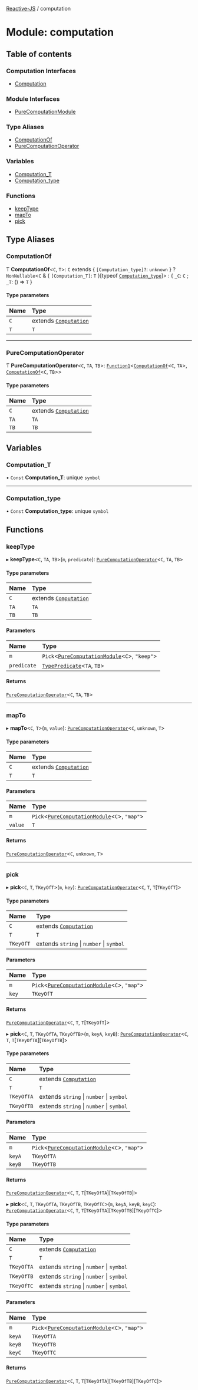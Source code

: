 [Reactive-JS](../README.md) / computation

# Module: computation

## Table of contents

### Computation Interfaces

- [Computation](../interfaces/computation.Computation.md)

### Module Interfaces

- [PureComputationModule](../interfaces/computation.PureComputationModule.md)

### Type Aliases

- [ComputationOf](computation.md#computationof)
- [PureComputationOperator](computation.md#purecomputationoperator)

### Variables

- [Computation\_T](computation.md#computation_t)
- [Computation\_type](computation.md#computation_type)

### Functions

- [keepType](computation.md#keeptype)
- [mapTo](computation.md#mapto)
- [pick](computation.md#pick)

## Type Aliases

### ComputationOf

Ƭ **ComputationOf**<`C`, `T`\>: `C` extends { `[Computation_type]?`: `unknown`  } ? `NonNullable`<`C` & { `[Computation_T]`: `T`  }[typeof [`Computation_type`](computation.md#computation_type)]\> : { `_C`: `C` ; `_T`: () => `T`  }

#### Type parameters

| Name | Type |
| :------ | :------ |
| `C` | extends [`Computation`](../interfaces/computation.Computation.md) |
| `T` | `T` |

___

### PureComputationOperator

Ƭ **PureComputationOperator**<`C`, `TA`, `TB`\>: [`Function1`](functions.md#function1)<[`ComputationOf`](computation.md#computationof)<`C`, `TA`\>, [`ComputationOf`](computation.md#computationof)<`C`, `TB`\>\>

#### Type parameters

| Name | Type |
| :------ | :------ |
| `C` | extends [`Computation`](../interfaces/computation.Computation.md) |
| `TA` | `TA` |
| `TB` | `TB` |

## Variables

### Computation\_T

• `Const` **Computation\_T**: unique `symbol`

___

### Computation\_type

• `Const` **Computation\_type**: unique `symbol`

## Functions

### keepType

▸ **keepType**<`C`, `TA`, `TB`\>(`m`, `predicate`): [`PureComputationOperator`](computation.md#purecomputationoperator)<`C`, `TA`, `TB`\>

#### Type parameters

| Name | Type |
| :------ | :------ |
| `C` | extends [`Computation`](../interfaces/computation.Computation.md) |
| `TA` | `TA` |
| `TB` | `TB` |

#### Parameters

| Name | Type |
| :------ | :------ |
| `m` | `Pick`<[`PureComputationModule`](../interfaces/computation.PureComputationModule.md)<`C`\>, ``"keep"``\> |
| `predicate` | [`TypePredicate`](functions.md#typepredicate)<`TA`, `TB`\> |

#### Returns

[`PureComputationOperator`](computation.md#purecomputationoperator)<`C`, `TA`, `TB`\>

___

### mapTo

▸ **mapTo**<`C`, `T`\>(`m`, `value`): [`PureComputationOperator`](computation.md#purecomputationoperator)<`C`, `unknown`, `T`\>

#### Type parameters

| Name | Type |
| :------ | :------ |
| `C` | extends [`Computation`](../interfaces/computation.Computation.md) |
| `T` | `T` |

#### Parameters

| Name | Type |
| :------ | :------ |
| `m` | `Pick`<[`PureComputationModule`](../interfaces/computation.PureComputationModule.md)<`C`\>, ``"map"``\> |
| `value` | `T` |

#### Returns

[`PureComputationOperator`](computation.md#purecomputationoperator)<`C`, `unknown`, `T`\>

___

### pick

▸ **pick**<`C`, `T`, `TKeyOfT`\>(`m`, `key`): [`PureComputationOperator`](computation.md#purecomputationoperator)<`C`, `T`, `T`[`TKeyOfT`]\>

#### Type parameters

| Name | Type |
| :------ | :------ |
| `C` | extends [`Computation`](../interfaces/computation.Computation.md) |
| `T` | `T` |
| `TKeyOfT` | extends `string` \| `number` \| `symbol` |

#### Parameters

| Name | Type |
| :------ | :------ |
| `m` | `Pick`<[`PureComputationModule`](../interfaces/computation.PureComputationModule.md)<`C`\>, ``"map"``\> |
| `key` | `TKeyOfT` |

#### Returns

[`PureComputationOperator`](computation.md#purecomputationoperator)<`C`, `T`, `T`[`TKeyOfT`]\>

▸ **pick**<`C`, `T`, `TKeyOfTA`, `TKeyOfTB`\>(`m`, `keyA`, `keyB`): [`PureComputationOperator`](computation.md#purecomputationoperator)<`C`, `T`, `T`[`TKeyOfTA`][`TKeyOfTB`]\>

#### Type parameters

| Name | Type |
| :------ | :------ |
| `C` | extends [`Computation`](../interfaces/computation.Computation.md) |
| `T` | `T` |
| `TKeyOfTA` | extends `string` \| `number` \| `symbol` |
| `TKeyOfTB` | extends `string` \| `number` \| `symbol` |

#### Parameters

| Name | Type |
| :------ | :------ |
| `m` | `Pick`<[`PureComputationModule`](../interfaces/computation.PureComputationModule.md)<`C`\>, ``"map"``\> |
| `keyA` | `TKeyOfTA` |
| `keyB` | `TKeyOfTB` |

#### Returns

[`PureComputationOperator`](computation.md#purecomputationoperator)<`C`, `T`, `T`[`TKeyOfTA`][`TKeyOfTB`]\>

▸ **pick**<`C`, `T`, `TKeyOfTA`, `TKeyOfTB`, `TKeyOfTC`\>(`m`, `keyA`, `keyB`, `keyC`): [`PureComputationOperator`](computation.md#purecomputationoperator)<`C`, `T`, `T`[`TKeyOfTA`][`TKeyOfTB`][`TKeyOfTC`]\>

#### Type parameters

| Name | Type |
| :------ | :------ |
| `C` | extends [`Computation`](../interfaces/computation.Computation.md) |
| `T` | `T` |
| `TKeyOfTA` | extends `string` \| `number` \| `symbol` |
| `TKeyOfTB` | extends `string` \| `number` \| `symbol` |
| `TKeyOfTC` | extends `string` \| `number` \| `symbol` |

#### Parameters

| Name | Type |
| :------ | :------ |
| `m` | `Pick`<[`PureComputationModule`](../interfaces/computation.PureComputationModule.md)<`C`\>, ``"map"``\> |
| `keyA` | `TKeyOfTA` |
| `keyB` | `TKeyOfTB` |
| `keyC` | `TKeyOfTC` |

#### Returns

[`PureComputationOperator`](computation.md#purecomputationoperator)<`C`, `T`, `T`[`TKeyOfTA`][`TKeyOfTB`][`TKeyOfTC`]\>
